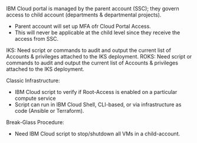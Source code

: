 IBM Cloud portal is managed by the parent account (SSC); they govern access to child account (departments & departmental projects).
  - Parent account will set up MFA ofr Cloud Portal Access.
  - This will never be applicable at the child level since they receive the access from SSC.
  
IKS: Need script or commands to audit and output the current list of Accounts & privileges attached to the IKS deployment.
ROKS: Need script or commands to audit and output the current list of Accounts & privileges attached to the IKS deployment.

Classic Infrastructure:
  - IBM Cloud script to verify if Root-Access is enabled on a particular compute service
  - Script can run in IBM Cloud Shell, CLI-based, or via infrastructure as code (Ansible or Terraform).
  
Break-Glass Procedure:
  - Need IBM Cloud script to stop/shutdown all VMs in a child-account.
